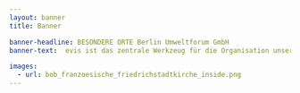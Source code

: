```yaml
---
layout: banner
title: Banner

banner-headline: BESONDERE ORTE Berlin Umweltforum GmbH
banner-text:  evis ist das zentrale Werkzeug für die Organisation unserer Arbeitsabläufe. Ohne das in evis abgebildete Wissen könnten wir die knapp 1.000 Veranstaltungen, die pro Saison im Wiener Konzerthaus stattfinden, nicht planen, vorbereiten und durchführen. Dass wir mit evis über ein mächtiges, allen im Haus zugängliches Wissenstool verfügen, hat uns auch bei der Zertifizierung unseres Betriebes nach ISO 9001-2015 sehr geholfen – evis ist nicht zuletzt ein Werkzeug für aktives Qualitätsmanagement.

images:
  - url: bob_franzoesische_friedrichstadtkirche_inside.png
---
```

